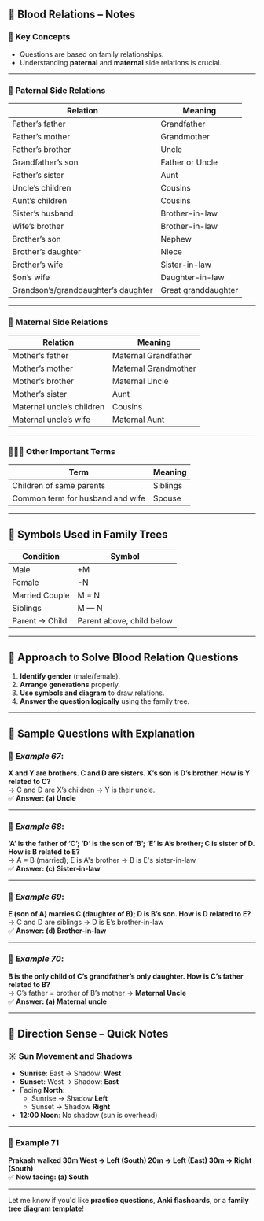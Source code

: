 ## 🧬 **Blood Relations – Notes**

### 🔑 **Key Concepts**
- Questions are based on family relationships.
- Understanding **paternal** and **maternal** side relations is crucial.

---

### 🧓 **Paternal Side Relations**
| Relation | Meaning |
|---------|---------|
| Father’s father | Grandfather |
| Father’s mother | Grandmother |
| Father’s brother | Uncle |
| Grandfather’s son | Father or Uncle |
| Father’s sister | Aunt |
| Uncle’s children | Cousins |
| Aunt’s children | Cousins |
| Sister’s husband | Brother-in-law |
| Wife’s brother | Brother-in-law |
| Brother’s son | Nephew |
| Brother’s daughter | Niece |
| Brother’s wife | Sister-in-law |
| Son’s wife | Daughter-in-law |
| Grandson’s/granddaughter’s daughter | Great granddaughter |

---

### 👵 **Maternal Side Relations**
| Relation | Meaning |
|---------|---------|
| Mother’s father | Maternal Grandfather |
| Mother’s mother | Maternal Grandmother |
| Mother’s brother | Maternal Uncle |
| Mother’s sister | Aunt |
| Maternal uncle’s children | Cousins |
| Maternal uncle’s wife | Maternal Aunt |

---

### 👨‍👩‍👧 **Other Important Terms**
| Term | Meaning |
|------|---------|
| Children of same parents | Siblings |
| Common term for husband and wife | Spouse |

---

## 🔧 **Symbols Used in Family Trees**
| Condition | Symbol |
|----------|--------|
| Male | +M |
| Female | -N |
| Married Couple | M = N |
| Siblings | M — N |
| Parent → Child | Parent above, child below |

---

## 🧭 **Approach to Solve Blood Relation Questions**
1. **Identify gender** (male/female).
2. **Arrange generations** properly.
3. **Use symbols and diagram** to draw relations.
4. **Answer the question logically** using the family tree.

---

## 📘 **Sample Questions with Explanation**

### 🔹 *Example 67*:  
**X and Y are brothers. C and D are sisters. X’s son is D’s brother. How is Y related to C?**  
→ C and D are X’s children → Y is their uncle.  
✅ **Answer: (a) Uncle**

---

### 🔹 *Example 68*:  
**‘A’ is the father of ‘C’; ‘D’ is the son of ‘B’; ‘E’ is A’s brother; C is sister of D. How is B related to E?**  
→ A = B (married); E is A's brother → B is E's sister-in-law  
✅ **Answer: (c) Sister-in-law**

---

### 🔹 *Example 69*:  
**E (son of A) marries C (daughter of B); D is B’s son. How is D related to E?**  
→ C and D are siblings → D is E’s brother-in-law  
✅ **Answer: (d) Brother-in-law**

---

### 🔹 *Example 70*:  
**B is the only child of C’s grandfather’s only daughter. How is C’s father related to B?**  
→ C’s father = brother of B’s mother → **Maternal Uncle**  
✅ **Answer: (a) Maternal uncle**

---

## 🧭 **Direction Sense – Quick Notes**

### ☀️ **Sun Movement and Shadows**
- **Sunrise**: East → Shadow: **West**
- **Sunset**: West → Shadow: **East**
- Facing **North**:
  - Sunrise → Shadow **Left**
  - Sunset → Shadow **Right**
- **12:00 Noon**: No shadow (sun is overhead)

---

### 🧭 **Example 71**
**Prakash walked 30m West → Left (South) 20m → Left (East) 30m → Right (South)**  
✅ **Now facing: (a) South**

---

Let me know if you'd like **practice questions**, **Anki flashcards**, or a **family tree diagram template**!